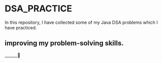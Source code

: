 # DSA_PRACTICE

In this repository, I have collected some of my Java DSA problems which I have practiced.


## improving my problem-solving skills.
,,,,,,,,,,🙂
